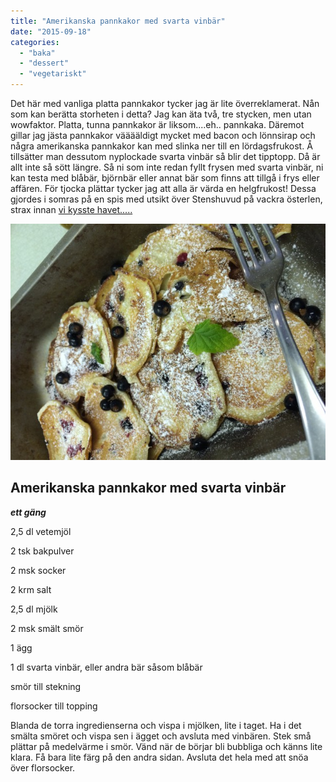 ```yaml
---
title: "Amerikanska pannkakor med svarta vinbär"
date: "2015-09-18"
categories: 
  - "baka"
  - "dessert"
  - "vegetariskt"
---
```


Det här med vanliga platta pannkakor tycker jag är lite överreklamerat. Nån som kan berätta storheten i detta? Jag kan äta två, tre stycken, men utan wowfaktor. Platta, tunna pannkakor är liksom....eh.. pannkaka. Däremot gillar jag jästa pannkakor vääääldigt mycket med bacon och lönnsirap och några amerikanska pannkakor kan med slinka ner till en lördagsfrukost. Å tillsätter man dessutom nyplockade svarta vinbär så blir det tipptopp. Då är allt inte så sött längre. Så ni som inte redan fyllt frysen med svarta vinbär, ni kan testa med blåbär, björnbär eller annat bär som finns att tillgå i frys eller affären. För tjocka plättar tycker jag att alla är värda en helgfrukost! Dessa gjordes i somras på en spis med utsikt över Stenshuvud på vackra österlen, strax innan [vi kysste havet.....](https://www.youtube.com/watch?v=kCeOcxhq1ok)

![image](/static/img/image3-632x474.jpg)

## Amerikanska pannkakor med svarta vinbär

_**ett gäng**_

2,5 dl vetemjöl

2 tsk bakpulver

2 msk socker

2 krm salt

2,5 dl mjölk

2 msk smält smör

1 ägg

1 dl svarta vinbär, eller andra bär såsom blåbär

smör till stekning

florsocker till topping

Blanda de torra ingredienserna och vispa i mjölken, lite i taget. Ha i det smälta smöret och vispa sen i ägget och avsluta med vinbären. Stek små plättar på medelvärme i smör. Vänd när de börjar bli bubbliga och känns lite klara. Få bara lite färg på den andra sidan. Avsluta det hela med att snöa över florsocker.
